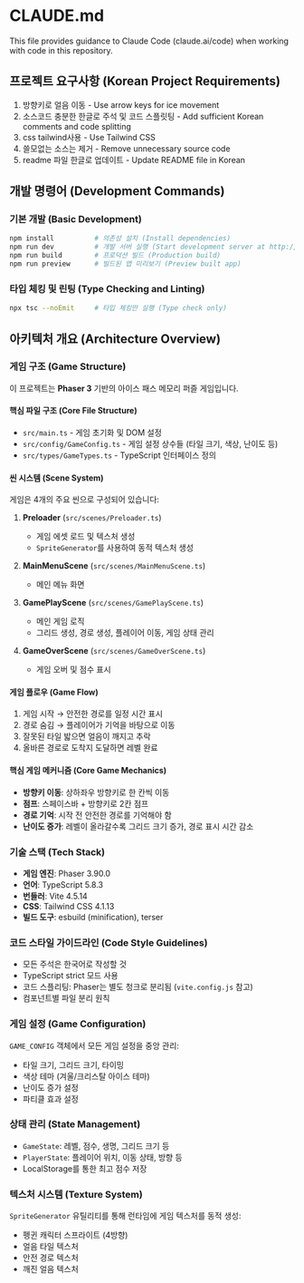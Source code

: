 # CLAUDE.md

This file provides guidance to Claude Code (claude.ai/code) when working with code in this repository.

## 프로젝트 요구사항 (Korean Project Requirements)

1. 방향키로 얼음 이동 - Use arrow keys for ice movement
2. 소스코드 충분한 한글로 주석 및 코드 스플릿팅 - Add sufficient Korean comments and code splitting
3. css tailwind사용 - Use Tailwind CSS
4. 쓸모없는 소스는 제거 - Remove unnecessary source code
5. readme 파일 한글로 업데이트 - Update README file in Korean

## 개발 명령어 (Development Commands)

### 기본 개발 (Basic Development)
```bash
npm install          # 의존성 설치 (Install dependencies)
npm run dev          # 개발 서버 실행 (Start development server at http://localhost:5174)
npm run build        # 프로덕션 빌드 (Production build)
npm run preview      # 빌드된 앱 미리보기 (Preview built app)
```

### 타입 체킹 및 린팅 (Type Checking and Linting)
```bash
npx tsc --noEmit     # 타입 체킹만 실행 (Type check only)
```

## 아키텍처 개요 (Architecture Overview)

### 게임 구조 (Game Structure)
이 프로젝트는 **Phaser 3** 기반의 아이스 패스 메모리 퍼즐 게임입니다.

#### 핵심 파일 구조 (Core File Structure)
- `src/main.ts` - 게임 초기화 및 DOM 설정
- `src/config/GameConfig.ts` - 게임 설정 상수들 (타일 크기, 색상, 난이도 등)
- `src/types/GameTypes.ts` - TypeScript 인터페이스 정의

#### 씬 시스템 (Scene System)
게임은 4개의 주요 씬으로 구성되어 있습니다:

1. **Preloader** (`src/scenes/Preloader.ts`)
   - 게임 에셋 로드 및 텍스처 생성
   - `SpriteGenerator`를 사용하여 동적 텍스처 생성

2. **MainMenuScene** (`src/scenes/MainMenuScene.ts`)
   - 메인 메뉴 화면

3. **GamePlayScene** (`src/scenes/GamePlayScene.ts`)
   - 메인 게임 로직
   - 그리드 생성, 경로 생성, 플레이어 이동, 게임 상태 관리

4. **GameOverScene** (`src/scenes/GameOverScene.ts`)
   - 게임 오버 및 점수 표시

#### 게임 플로우 (Game Flow)
1. 게임 시작 → 안전한 경로를 일정 시간 표시
2. 경로 숨김 → 플레이어가 기억을 바탕으로 이동
3. 잘못된 타일 밟으면 얼음이 깨지고 추락
4. 올바른 경로로 도착지 도달하면 레벨 완료

#### 핵심 게임 메커니즘 (Core Game Mechanics)
- **방향키 이동**: 상하좌우 방향키로 한 칸씩 이동
- **점프**: 스페이스바 + 방향키로 2칸 점프
- **경로 기억**: 시작 전 안전한 경로를 기억해야 함
- **난이도 증가**: 레벨이 올라갈수록 그리드 크기 증가, 경로 표시 시간 감소

### 기술 스택 (Tech Stack)
- **게임 엔진**: Phaser 3.90.0
- **언어**: TypeScript 5.8.3
- **번들러**: Vite 4.5.14
- **CSS**: Tailwind CSS 4.1.13
- **빌드 도구**: esbuild (minification), terser

### 코드 스타일 가이드라인 (Code Style Guidelines)
- 모든 주석은 한국어로 작성할 것
- TypeScript strict 모드 사용
- 코드 스플리팅: Phaser는 별도 청크로 분리됨 (`vite.config.js` 참고)
- 컴포넌트별 파일 분리 원칙

### 게임 설정 (Game Configuration)
`GAME_CONFIG` 객체에서 모든 게임 설정을 중앙 관리:
- 타일 크기, 그리드 크기, 타이밍
- 색상 테마 (겨울/크리스탈 아이스 테마)
- 난이도 증가 설정
- 파티클 효과 설정

### 상태 관리 (State Management)
- `GameState`: 레벨, 점수, 생명, 그리드 크기 등
- `PlayerState`: 플레이어 위치, 이동 상태, 방향 등
- LocalStorage를 통한 최고 점수 저장

### 텍스처 시스템 (Texture System)
`SpriteGenerator` 유틸리티를 통해 런타임에 게임 텍스처를 동적 생성:
- 펭귄 캐릭터 스프라이트 (4방향)
- 얼음 타일 텍스처
- 안전 경로 텍스처
- 깨진 얼음 텍스처